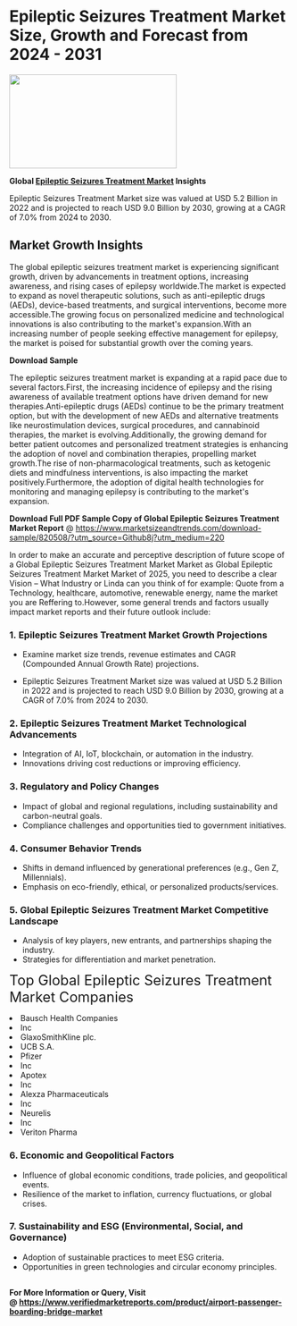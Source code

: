 <H1>Epileptic Seizures Treatment Market Size, Growth and Forecast from 2024 - 2031</H1><img class="aligncenter size-medium wp-image-584254" src="https://thirdeyenews.in/wp-content/uploads/2024/09/Global-Market-Research-300x168.jpeg" alt="" width="300" height="168" /><p><strong>Global&nbsp;<a href="https://www.marketsizeandtrends.com/download-sample/820508/?utm_source=Github8j?utm_medium=220">Epileptic Seizures Treatment Market</a> Insights</strong></p><p>Epileptic Seizures Treatment Market size was valued at USD 5.2 Billion in 2022 and is projected to reach USD 9.0 Billion by 2030, growing at a CAGR of 7.0% from 2024 to 2030.</p><p><h2>Market Growth Insights</h2> <p>The global epileptic seizures treatment market is experiencing significant growth, driven by advancements in treatment options, increasing awareness, and rising cases of epilepsy worldwide.The market is expected to expand as novel therapeutic solutions, such as anti-epileptic drugs (AEDs), device-based treatments, and surgical interventions, become more accessible.The growing focus on personalized medicine and technological innovations is also contributing to the market's expansion.With an increasing number of people seeking effective management for epilepsy, the market is poised for substantial growth over the coming years.</p> <p><strong>Download Sample</strong></p> <p>The epileptic seizures treatment market is expanding at a rapid pace due to several factors.First, the increasing incidence of epilepsy and the rising awareness of available treatment options have driven demand for new therapies.Anti-epileptic drugs (AEDs) continue to be the primary treatment option, but with the development of new AEDs and alternative treatments like neurostimulation devices, surgical procedures, and cannabinoid therapies, the market is evolving.Additionally, the growing demand for better patient outcomes and personalized treatment strategies is enhancing the adoption of novel and combination therapies, propelling market growth.The rise of non-pharmacological treatments, such as ketogenic diets and mindfulness interventions, is also impacting the market positively.Furthermore, the adoption of digital health technologies for monitoring and managing epilepsy is contributing to the market's expansion.</p> <p><span class=""><strong>Download Full PDF Sample Copy of Global Epileptic Seizures Treatment Market Report</strong> @ <a href="https://www.marketsizeandtrends.com/download-sample/820508/?utm_source=Github8j?utm_medium=220" target="_blank">https://www.marketsizeandtrends.com/download-sample/820508/?utm_source=Github8j?utm_medium=220</a></span></p><p>In order to make an accurate and perceptive description of future scope of a Global&nbsp;Epileptic Seizures Treatment Market Market as Global&nbsp;Epileptic Seizures Treatment Market Market of 2025, you need to describe a clear Vision &ndash; What Industry or Linda can you think of for example: Quote from a Technology, healthcare, automotive, renewable energy, name the market you are Reffering to.However, some general trends and factors usually impact market reports and their future outlook include:</p><h3>1.&nbsp;<strong>Epileptic Seizures Treatment Market Growth Projections</strong></h3><ul><li>Examine market size trends, revenue estimates and CAGR (Compounded Annual Growth Rate) projections.</li><li><p>Epileptic Seizures Treatment Market size was valued at USD 5.2 Billion in 2022 and is projected to reach USD 9.0 Billion by 2030, growing at a CAGR of 7.0% from 2024 to 2030.</p></li></ul><h3>2.&nbsp;<strong>Epileptic Seizures Treatment Market Technological Advancements</strong></h3><ul><li>Integration of AI, IoT, blockchain, or automation in the industry.</li><li>Innovations driving cost reductions or improving efficiency.</li></ul><h3>3.&nbsp;<strong>Regulatory and Policy Changes</strong></h3><ul><li>Impact of global and regional regulations, including sustainability and carbon-neutral goals.</li><li>Compliance challenges and opportunities tied to government initiatives.</li></ul><h3>4.&nbsp;<strong>Consumer Behavior Trends</strong></h3><ul><li>Shifts in demand influenced by generational preferences (e.g., Gen Z, Millennials).</li><li>Emphasis on eco-friendly, ethical, or personalized products/services.</li></ul><h3>5.&nbsp;<strong>Global Epileptic Seizures Treatment Market Competitive Landscape</strong></h3><ul><li>Analysis of key players, new entrants, and partnerships shaping the industry.</li><li>Strategies for differentiation and market penetration.</li></ul><p data-pm-slice="1 1 []"><span style="color: inherit; font-family: inherit; font-size: 25px;">Top Global Epileptic Seizures Treatment Market Companies</span></p><div class="" data-test-id=""><p><li>Bausch Health Companies</li><li> Inc</li><li> GlaxoSmithKline plc.</li><li> UCB S.A.</li><li> Pfizer</li><li> Inc</li><li> Apotex</li><li> Inc</li><li> Alexza Pharmaceuticals</li><li> Inc</li><li> Neurelis</li><li> Inc</li><li> Veriton Pharma</li></p></div><h3>6.&nbsp;<strong>Economic and Geopolitical Factors</strong></h3><ul><li>Influence of global economic conditions, trade policies, and geopolitical events.</li><li>Resilience of the market to inflation, currency fluctuations, or global crises.</li></ul><h3>7.&nbsp;<strong>Sustainability and ESG (Environmental, Social, and Governance)</strong></h3><ul><li>Adoption of sustainable practices to meet ESG criteria.</li><li>Opportunities in green technologies and circular economy principles.</li></ul><h2><strong style="font-size: 14px;">For More Information or Query, Visit @&nbsp;</strong><a style="background-color: #ffffff; font-size: 14px;" href="https://www.marketsizeandtrends.com/report/epileptic-seizures-treatment-market/" target="_blank">https://www.verifiedmarketreports.com/product/airport-passenger-boarding-bridge-market</a></h2>